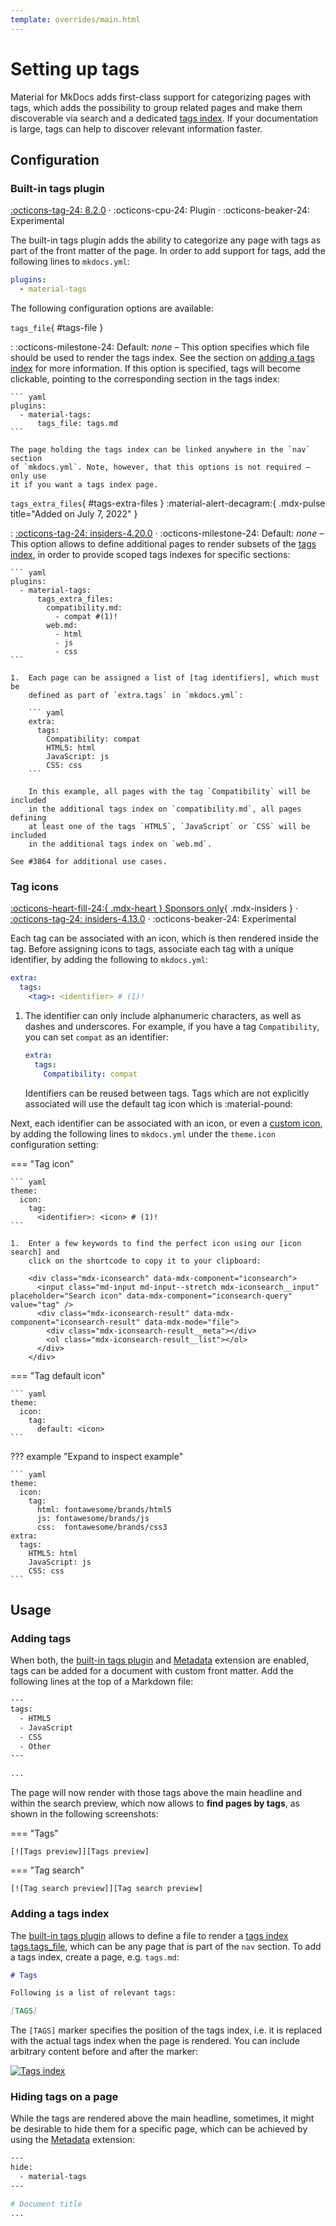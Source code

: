 ```yaml
---
template: overrides/main.html
---
```


# Setting up tags

Material for MkDocs adds first-class support for categorizing pages with tags,
which adds the possibility to group related pages and make them discoverable
via search and a dedicated [tags index]. If your documentation is large, tags
can help to discover relevant information faster.

  [tags index]: #adding-a-tags-index

## Configuration

### Built-in tags plugin

[:octicons-tag-24: 8.2.0][tags support] ·
:octicons-cpu-24: Plugin ·
:octicons-beaker-24: Experimental

The built-in tags plugin adds the ability to categorize any page with tags
as part of the front matter of the page. In order to add support for tags, add
the following lines to `mkdocs.yml`:

``` yaml
plugins:
  - material-tags
```

The following configuration options are available:

`tags_file`{ #tags-file }

:   :octicons-milestone-24: Default: _none_ – This option specifies which file
    should be used to render the tags index. See the section on [adding a tags 
    index][tags index] for more information. If this option is specified, tags
    will become clickable, pointing to the corresponding section in the tags
    index:

    ``` yaml
    plugins:
      - material-tags:
          tags_file: tags.md
    ```

    The page holding the tags index can be linked anywhere in the `nav` section
    of `mkdocs.yml`. Note, however, that this options is not required – only use
    it if you want a tags index page.

`tags_extra_files`{ #tags-extra-files } :material-alert-decagram:{ .mdx-pulse title="Added on July 7, 2022" }

:   [:octicons-tag-24: insiders-4.20.0][Insiders] · :octicons-milestone-24: 
    Default: _none_ – This option allows to define additional pages to render
    subsets of the [tags index], in order to provide scoped tags indexes for
    specific sections:

    ``` yaml
    plugins:
      - material-tags:
          tags_extra_files:
            compatibility.md:
              - compat #(1)!
            web.md:
              - html
              - js
              - css
    ```

    1.  Each page can be assigned a list of [tag identifiers], which must be
        defined as part of `extra.tags` in `mkdocs.yml`:

        ``` yaml
        extra:
          tags:
            Compatibility: compat
            HTML5: html
            JavaScript: js
            CSS: css
        ```

        In this example, all pages with the tag `Compatibility` will be included 
        in the additional tags index on `compatibility.md`, all pages defining
        at least one of the tags `HTML5`, `JavaScript` or `CSS` will be included
        in the additional tags index on `web.md`.

    See #3864 for additional use cases.

  [tags support]: https://github.com/squidfunk/mkdocs-material/releases/tag/8.2.0
  [tag identifiers]: #tag-icons

### Tag icons

[:octicons-heart-fill-24:{ .mdx-heart } Sponsors only][Insiders]{ .mdx-insiders } ·
[:octicons-tag-24: insiders-4.13.0][Insiders] ·
:octicons-beaker-24: Experimental

Each tag can be associated with an icon, which is then rendered inside the tag.
Before assigning icons to tags, associate each tag with a unique identifier,
by adding the following to `mkdocs.yml`:

``` yaml
extra:
  tags:
    <tag>: <identifier> # (1)!
```

1.  The identifier can only include alphanumeric characters, as well as dashes
    and underscores. For example, if you have a tag `Compatibility`, you can
    set `compat` as an identifier:

    ``` yaml
    extra:
      tags:
        Compatibility: compat
    ```

    Identifiers can be reused between tags. Tags which are not explicitly
    associated will use the default tag icon which is :material-pound:

Next, each identifier can be associated with an icon, or even a [custom icon],
by adding the following lines to `mkdocs.yml` under the `theme.icon`
configuration setting:

=== "Tag icon"

    ``` yaml
    theme:
      icon:
        tag:
          <identifier>: <icon> # (1)!
    ```

    1.  Enter a few keywords to find the perfect icon using our [icon search] and
        click on the shortcode to copy it to your clipboard:

        <div class="mdx-iconsearch" data-mdx-component="iconsearch">
          <input class="md-input md-input--stretch mdx-iconsearch__input" placeholder="Search icon" data-mdx-component="iconsearch-query" value="tag" />
          <div class="mdx-iconsearch-result" data-mdx-component="iconsearch-result" data-mdx-mode="file">
            <div class="mdx-iconsearch-result__meta"></div>
            <ol class="mdx-iconsearch-result__list"></ol>
          </div>
        </div>

=== "Tag default icon"

    ``` yaml
    theme:
      icon:
        tag:
          default: <icon>
    ```

??? example "Expand to inspect example"

    ``` yaml
    theme:
      icon:
        tag:
          html: fontawesome/brands/html5
          js: fontawesome/brands/js
          css:  fontawesome/brands/css3
    extra:
      tags:
        HTML5: html
        JavaScript: js
        CSS: css
    ```

  [Insiders]: ../insiders/index.md
  [custom icon]: changing-the-logo-and-icons.md#additional-icons
  [icon search]: ../reference/icons-emojis.md#search

## Usage

### Adding tags

When both, the [built-in tags plugin] and [Metadata] extension are enabled,
tags can be added for a document with custom front matter. Add the following
lines at the top of a Markdown file:

``` sh
---
tags:
  - HTML5
  - JavaScript
  - CSS
  - Other
---

...
```

The page will now render with those tags above the main headline and within the
search preview, which now allows to __find pages by tags__, as shown in the
following screenshots:

=== "Tags"

    [![Tags preview]][Tags preview]

=== "Tag search"

    [![Tag search preview]][Tag search preview]

  [built-in tags plugin]: #built-in-tags-plugin
  [Metadata]: extensions/python-markdown.md#metadata
  [Tags preview]: ../assets/screenshots/tags.png
  [Tag search preview]: ../assets/screenshots/tags-search.png

### Adding a tags index

The [built-in tags plugin] allows to define a file to render a [tags index]
[tags.tags_file], which can be any page that is part of the `nav` section. To
add a tags index, create a page, e.g. `tags.md`:

``` markdown
# Tags

Following is a list of relevant tags:

[TAGS]
```

The `[TAGS]` marker specifies the position of the tags index, i.e. it is
replaced with the actual tags index when the page is rendered. You can include
arbitrary content before and after the marker:

[![Tags index][9]][9]

  [tags.tags_file]: #tags-file
  [9]: ../assets/screenshots/tags-index.png

### Hiding tags on a page

While the tags are rendered above the main headline, sometimes, it might be
desirable to hide them for a specific page, which can be achieved by using the
[Metadata] extension:

``` sh
---
hide:
  - material-tags
---

# Document title
...
```

